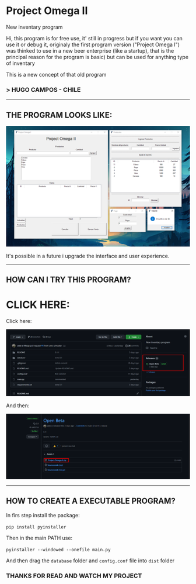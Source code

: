 # Project Omega II
New inventary program

Hi, this program is for free use, it' still in progress but if you want you can use it or debug it, originaly the first program version ("Project Omega I") was thinked to use in a new beer enterprise (like a startup), that is the principal reason for the program is basic) but can be used for anything type of inventary

This is a new concept of that old program


### > HUGO CAMPOS - CHILE

----

## THE PROGRAM LOOKS LIKE:

![image](README/Screenshot_1.png)

It's possible in a future i upgrade the interface and user experience.

----

## HOW CAN I TRY THIS PROGRAM?


CLICK HERE:
=======
Click here:

![image](README/Screenshot_2.png)

And then:

![image](README/Screenshot_3.png)

----

## HOW TO CREATE A EXECUTABLE PROGRAM?

In firs step install the package:

```pip install pyinstaller```

Then in the main PATH use:

```pyinstaller --windowed --onefile main.py```

And then drag the ```database``` folder and ```config.conf``` file into ```dist``` folder

### THANKS FOR READ AND WATCH MY PROJECT
